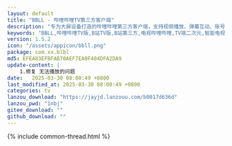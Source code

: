 ```yaml
---
layout: default
title: "BBLL - 哔哩哔哩TV第三方客户端"
description: "专为大屏设备打造的哔哩哔哩第三方客户端，支持视频播放、弹幕互动、账号登录等功能，操作界面简洁友好"
keywords: "BBLL,哔哩哔哩TV版,B站TV版,B站第三方,电视哔哩哔哩,TV端二次元,智能电视B站"
version: 1.5.2
icon: "/assets/appicon/bbll.png"
package: com.xx.blbl
md5: EFEA83EFBFAB70AEF7EA0F404DFA2DA9
update-content: |
    1.修复 无法播放的问题
date:   2025-03-30 08:00:49 +0800
last_modified_at: 2025-03-30 08:00:49 +0800
categories: tv
lanzou_download: "https://jayjd.lanzouu.com/b0017d636d"
lanzou_pwd: "1nbj"
gitee_download: ""
github_download: ""
---
```

{% include common-thread.html %}